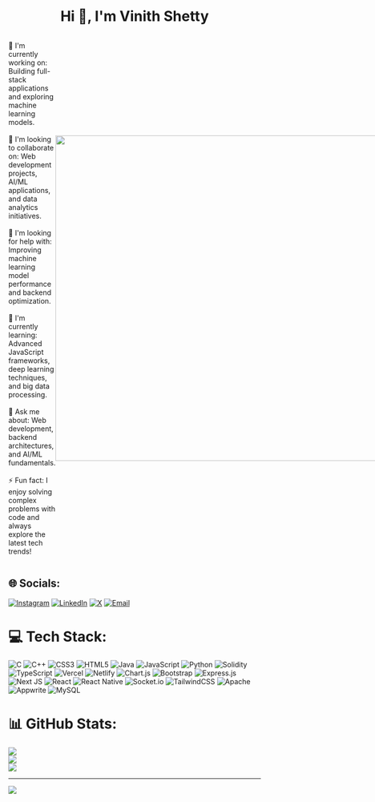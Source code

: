 <h1 align="center">Hi 👋, I'm Vinith Shetty</h1>

<div style="display: flex; align-items: center; justify-content: space-between;">
  <div>
    <p align="left">
      🌱 I'm currently working on: Building full-stack applications and exploring machine learning models.<br><br>👥 I'm looking to collaborate on: Web development projects, AI/ML applications, and data analytics initiatives.<br><br>🤝 I'm looking for help with: Improving machine learning model performance and backend optimization.<br><br>🌿 I'm currently learning: Advanced JavaScript frameworks, deep learning techniques, and big data processing.<br><br>💬 Ask me about: Web development, backend architectures, and AI/ML fundamentals.<br><br>⚡ Fun fact: I enjoy solving complex problems with code and always explore the latest tech trends!
    </p>
  </div>
  <div>
    <img src="https://camo.githubusercontent.com/4f3203cca1b4b077a3f5b173d85ef905f5873e26f1bece444c3c61585c8ca99b/68747470733a2f2f6d656469612e74656e6f722e636f6d2f476653582d753756474d3441414141432f636f64696e672e676966" width="650"/>
  </div>
</div>

## 🌐 Socials:
[![Instagram](https://img.shields.io/badge/Instagram-%23E4405F.svg?logo=Instagram&logoColor=white)](https://instagram.com/_vinith_shetty) 
[![LinkedIn](https://img.shields.io/badge/LinkedIn-%230077B5.svg?logo=linkedin&logoColor=white)](https://www.linkedin.com/in/shettyvinith/) 
[![X](https://img.shields.io/badge/X-black.svg?logo=X&logoColor=white)](https://x.com/ShettyVinith11) 
[![Email](https://img.shields.io/badge/Email-D14836?logo=gmail&logoColor=white)](mailto:vinithshetty9372@gmail.com)


# 💻 Tech Stack:
![C](https://img.shields.io/badge/c-%2300599C.svg?style=for-the-badge&logo=c&logoColor=white) ![C++](https://img.shields.io/badge/c++-%2300599C.svg?style=for-the-badge&logo=c%2B%2B&logoColor=white) ![CSS3](https://img.shields.io/badge/css3-%231572B6.svg?style=for-the-badge&logo=css3&logoColor=white) ![HTML5](https://img.shields.io/badge/html5-%23E34F26.svg?style=for-the-badge&logo=html5&logoColor=white) ![Java](https://img.shields.io/badge/java-%23ED8B00.svg?style=for-the-badge&logo=openjdk&logoColor=white) ![JavaScript](https://img.shields.io/badge/javascript-%23323330.svg?style=for-the-badge&logo=javascript&logoColor=%23F7DF1E) ![Python](https://img.shields.io/badge/python-3670A0?style=for-the-badge&logo=python&logoColor=ffdd54) ![Solidity](https://img.shields.io/badge/Solidity-%23363636.svg?style=for-the-badge&logo=solidity&logoColor=white) ![TypeScript](https://img.shields.io/badge/typescript-%23007ACC.svg?style=for-the-badge&logo=typescript&logoColor=white) ![Vercel](https://img.shields.io/badge/vercel-%23000000.svg?style=for-the-badge&logo=vercel&logoColor=white) ![Netlify](https://img.shields.io/badge/netlify-%23000000.svg?style=for-the-badge&logo=netlify&logoColor=#00C7B7) ![Chart.js](https://img.shields.io/badge/chart.js-F5788D.svg?style=for-the-badge&logo=chart.js&logoColor=white) ![Bootstrap](https://img.shields.io/badge/bootstrap-%238511FA.svg?style=for-the-badge&logo=bootstrap&logoColor=white) ![Express.js](https://img.shields.io/badge/express.js-%23404d59.svg?style=for-the-badge&logo=express&logoColor=%2361DAFB) ![Next JS](https://img.shields.io/badge/Next-black?style=for-the-badge&logo=next.js&logoColor=white) ![React](https://img.shields.io/badge/react-%2320232a.svg?style=for-the-badge&logo=react&logoColor=%2361DAFB) ![React Native](https://img.shields.io/badge/react_native-%2320232a.svg?style=for-the-badge&logo=react&logoColor=%2361DAFB) ![Socket.io](https://img.shields.io/badge/Socket.io-black?style=for-the-badge&logo=socket.io&badgeColor=010101) ![TailwindCSS](https://img.shields.io/badge/tailwindcss-%2338B2AC.svg?style=for-the-badge&logo=tailwind-css&logoColor=white) ![Apache](https://img.shields.io/badge/apache-%23D42029.svg?style=for-the-badge&logo=apache&logoColor=white) ![Appwrite](https://img.shields.io/badge/Appwrite-%23FD366E.svg?style=for-the-badge&logo=appwrite&logoColor=white) ![MySQL](https://img.shields.io/badge/mysql-4479A1.svg?style=for-the-badge&logo=mysql&logoColor=white)
# 📊 GitHub Stats:
![](https://github-readme-stats.vercel.app/api?username=ShettyVinith&theme=dark&hide_border=true&include_all_commits=false&count_private=false)<br/>
![](https://nirzak-streak-stats.vercel.app/?user=ShettyVinith&theme=dark&hide_border=true)<br/>
![](https://github-readme-stats.vercel.app/api/top-langs/?username=ShettyVinith&theme=dark&hide_border=true&include_all_commits=false&count_private=false&layout=compact)

---
[![](https://visitcount.itsvg.in/api?id=ShettyVinith&icon=0&color=0)](https://visitcount.itsvg.in)

<!-- Proudly created with GPRM ( https://gprm.itsvg.in ) -->
